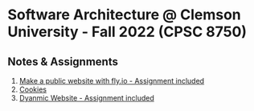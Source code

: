 # Software Architecture @ Clemson University - Fall 2022 (CPSC 8750)

## Notes & Assignments 
1. [Make a public website with fly.io - Assignment included](/publicWebsite.md)
2. [Cookies](/cookies.md)
3. [Dyanmic Website - Assignment included](dynamicWebsite.md)

